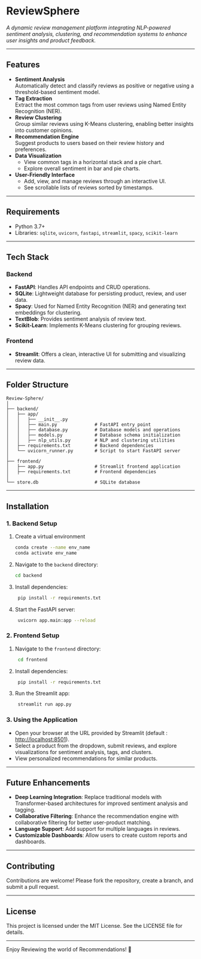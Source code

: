 # **ReviewSphere**

_A dynamic review management platform integrating NLP-powered sentiment analysis, clustering, and recommendation systems to enhance user insights and product feedback._

---

## Features

- **Sentiment Analysis**  
  Automatically detect and classify reviews as positive or negative using a threshold-based sentiment model.
- **Tag Extraction**  
  Extract the most common tags from user reviews using Named Entity Recognition (NER).
- **Review Clustering**  
  Group similar reviews using K-Means clustering, enabling better insights into customer opinions.
- **Recommendation Engine**  
  Suggest products to users based on their review history and preferences.
- **Data Visualization**
  - View common tags in a horizontal stack and a pie chart.
  - Explore overall sentiment in bar and pie charts.
- **User-Friendly Interface**
  - Add, view, and manage reviews through an interactive UI.
  - See scrollable lists of reviews sorted by timestamps.

---

## Requirements

- Python 3.7+
- Libraries: `sqlite`, `uvicorn`, `fastapi`, `streamlit`, `spacy`, `scikit-learn`

---

## Tech Stack

### **Backend**

- **FastAPI**: Handles API endpoints and CRUD operations.
- **SQLite**: Lightweight database for persisting product, review, and user data.
- **Spacy**: Used for Named Entity Recognition (NER) and generating text embeddings for clustering.
- **TextBlob**: Provides sentiment analysis of review text.
- **Scikit-Learn**: Implements K-Means clustering for grouping reviews.

### **Frontend**

- **Streamlit**: Offers a clean, interactive UI for submitting and visualizing review data.

---

## Folder Structure

````plaintext
Review-Sphere/
│
├── backend/
│   ├── app/
│   │   ├── __init__.py
│   │   ├── main.py              # FastAPI entry point
│   │   ├── database.py          # Database models and operations
│   │   ├── models.py            # Database schema initialization
│   │   ├── nlp_utils.py         # NLP and clustering utilities
│   ├── requirements.txt         # Backend dependencies
│   └── uvicorn_runner.py        # Script to start FastAPI server
│
├── frontend/
│   ├── app.py                   # Streamlit frontend application
│   ├── requirements.txt         # Frontend dependencies
│
└── store.db                     # SQLite database

````
---

## Installation

### **1. Backend Setup**
1. Create a virtual environment
      ```bash
      conda create --name env_name
      conda activate env_name
      ```

2. Navigate to the `backend` directory:
   ```bash
   cd backend
   ```
3. Install dependencies:
   ```bash
    pip install -r requirements.txt
    ```
4. Start the FastAPI server:
   ```bash
    uvicorn app.main:app --reload
    ```

### **2. Frontend Setup**
1. Navigate to the `frontend` directory:
   ```bash
    cd frontend
    ```
2. Install dependencies:
   ```bash
    pip install -r requirements.txt
    ```
3. Run the Streamlit app:
   ```bash
    streamlit run app.py
    ```

### **3. Using the Application**
- Open your browser at the URL provided by Streamlit (default :  [http://localhost:8501](http://localhost:8501)).
- Select a product from the dropdown, submit reviews, and explore visualizations for sentiment analysis, tags, and clusters.
- View personalized recommendations for similar products.

---

## Future Enhancements
- **Deep Learning Integration**: Replace traditional models with Transformer-based architectures for improved sentiment analysis and tagging.
- **Collaborative Filtering**: Enhance the recommendation engine with collaborative filtering for better user-product matching.
- **Language Support**: Add support for multiple languages in reviews.
- **Customizable Dashboards**: Allow users to create custom reports and dashboards.

---

## Contributing

Contributions are welcome! Please fork the repository, create a branch, and submit a pull request.

---

## License

This project is licensed under the MIT License. See the LICENSE file for details.

---

Enjoy Reviewing the world of Recommendations! 🚀
````
